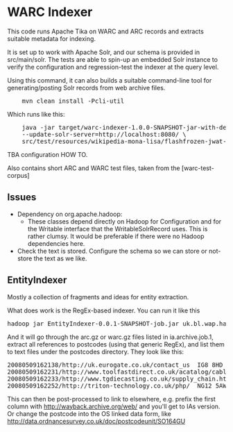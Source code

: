 WARC Indexer
============

This code runs Apache Tika on WARC and ARC records and extracts suitable metadata for indexing.

It is set up to work with Apache Solr, and our schema is provided in src/main/solr. The tests are able to spin-up an embedded Solr instance to verify the configuration and regression-test the indexer at the query level.

Using this command, it can also builds a suitable command-line tool for generating/posting Solr records from web archive files.
<pre>
    mvn clean install -Pcli-util
</pre>

Which runs like this:

<pre>
    java -jar target/warc-indexer-1.0.0-SNAPSHOT-jar-with-dependencies.jar target \
    --update-solr-server=http://localhost:8080/ \
    src/test/resources/wikipedia-mona-lisa/flashfrozen-jwat-recompressed.warc.gz
</pre>

TBA configuration HOW TO.

Also contains short ARC and WARC test files, taken from the [warc-test-corpus]

Issues
------

- Dependency on org.apache.hadoop: 
    - These classes depend directly on Hadoop for Configuration and for the Writable interface that the WritableSolrRecord uses. This is rather clumsy. It would be preferable if there were no Hadoop dependencies here.
- Check the text is stored. Configure the schema so we can store or not-store the text as we like.


EntityIndexer
-------------

Mostly a collection of fragments and ideas for entity extraction. 

What does work is the RegEx-based indexer. You can run it like this

<pre>
hadoop jar EntityIndexer-0.0.1-SNAPSHOT-job.jar uk.bl.wap.hadoop.regex.WARCRegexIndexer ia.archives.job.1 postcodes "[A-Z]{1,2}[0-9R][0-9A-Z]? [0-9][ABD-HJLNP-UW-Z]{2}"
</pre>
  
And it will go through the arc.gz or warc.gz files listed in ia.archive.job.1, extract all references to postcodes (using that generic RegEx), and list them to text files under the postcodes directory. They look like this:

<pre>
20080509162138/http://uk.eurogate.co.uk/contact_us	IG8 8HD
20080509162231/http://www.toolfastdirect.co.uk/acatalog/cable_Reels_and_Extensions_240_Volt.html	ML2 7UR
20080509162233/http://www.tgdiecasting.co.uk/supply_chain.htm	DD3 9DL
20080509162252/http://triton-technology.co.uk/php/	NG12 5AW
</pre>

This can then be post-processed to link to elsewhere, e.g. prefix the first column 
with http://wayback.archive.org/web/ and you'll get to IAs version. Or change the postcode into the OS
linked data form, like http://data.ordnancesurvey.co.uk/doc/postcodeunit/SO164GU
